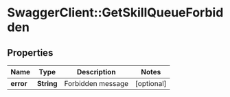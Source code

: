 # SwaggerClient::GetSkillQueueForbidden

## Properties
Name | Type | Description | Notes
------------ | ------------- | ------------- | -------------
**error** | **String** | Forbidden message | [optional] 


